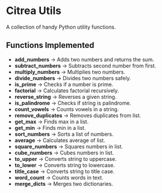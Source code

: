 # Citrea Utils

A collection of handy Python utility functions.

## Functions Implemented

- **add_numbers** → Adds two numbers and returns the sum.
- **subtract_numbers** → Subtracts second number from first.
- **multiply_numbers** → Multiplies two numbers.
- **divide_numbers** → Divides two numbers safely.
- **is_prime** → Checks if a number is prime.
- **factorial** → Calculates factorial recursively.
- **reverse_string** → Reverses a given string.
- **is_palindrome** → Checks if string is palindrome.
- **count_vowels** → Counts vowels in a string.
- **remove_duplicates** → Removes duplicates from list.
- **get_max** → Finds max in a list.
- **get_min** → Finds min in a list.
- **sort_numbers** → Sorts a list of numbers.
- **average** → Calculates average of list.
- **square_numbers** → Squares numbers in list.
- **cube_numbers** → Cubes numbers in list.
- **to_upper** → Converts string to uppercase.
- **to_lower** → Converts string to lowercase.
- **title_case** → Converts string to title case.
- **word_count** → Counts words in text.
- **merge_dicts** → Merges two dictionaries.
